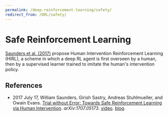 ```yaml
---
permalink: /deep-reinforcement-learning/safety/
redirect_from: /DRL/safety/
---
```

# Safe Reinforcement Learning

[Saunders et al. (2017)](https://arxiv.org/abs/1707.05173) propose Human Intervention Reinforcement Learning (HIRL), a scheme in which a deep RL agent is first overseen by a human, then by a supervised learner trained to imitate the human's intervention policy.

## References

* 2017 July 17, William Saunders, Girish Sastry, Andreas Stuhlmueller, and Owain Evans. [Trial without Error: Towards Safe Reinforcement Learning via Human Intervention](https://arxiv.org/abs/1707.05173). *arXiv:1707.05173*. [video](https://www.youtube.com/playlist?list=PLjs9WCnnR7PCn_Kzs2-1afCsnsBENWqor). [blog](https://owainevans.github.io/blog/hirl_blog.html).

